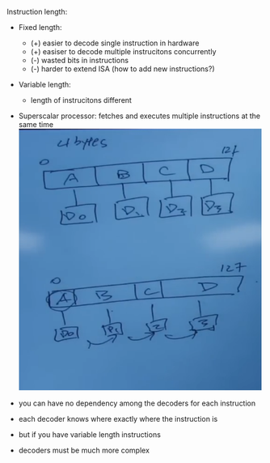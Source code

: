 Instruction length:
- Fixed length:
    -  (+) easier to decode single instruction in hardware
    -  (+) easiser to decode multiple instrucitons concurrently
    -  (-) wasted bits in instructions
    -  (-) harder to extend ISA (how to add new instructions?)
- Variable length:
    - length of instrucitons different

- Superscalar processor: fetches and executes multiple instructions at the same time
![alt text](image-6.png) 
- you can have no dependency among the decoders for each instruction
- each decoder knows where exactly where the instruction is
- but if you have variable length instructions
- decoders must be much more complex